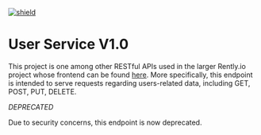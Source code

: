 [![shield]][repo]


# User Service V1.0


This project is one among other RESTful APIs used in the larger Rently.io project whose frontend can be found [here](https://github.com/greffgreff/rently). More specifically, this endpoint is intended to serve requests regarding users-related data, including GET, POST, PUT, DELETE.

*DEPRECATED*

Due to security concerns, this endpoint is now deprecated.

[shield]: https://github.com/greffgreff/user-service/workflows/User%20Endpoint%20CI%20CD/badge.svg
[repo]: https://github.com/greffgreff/user-service/
